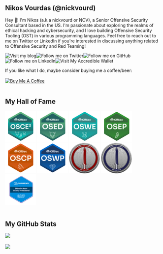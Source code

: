 ## Nikos Vourdas (@nickvourd)

Hey 👋! I'm Nikos (a.k.a nickvourd or NCV), a Senior Offensive Security Consultant based in the US. I'm passionate about exploring the realms of ethical hacking and cybersecurity, and I love building Offensive Security Tooling (OST) in various programming languages. Feel free to reach out to me on Twitter or LinkedIn if you're interested in discussing anything related to Offensive Security and Red Teaming!

<a href="https://medium.com/@nickvourd"><img align="left" src="https://img.shields.io/badge/My%20Blog-purple?logo=medium" alt="Visit my blog" /></a>
<a href="https://twitter.com/intent/user?screen_name=nickvourd"><img align="left" src="https://img.shields.io/twitter/follow/nickvourd" alt="Follow me on Twitter" /></a>
<a href="https://github.com/nickvourd"><img align="left" src="https://img.shields.io/github/followers/nickvourd?label=Follow%20nickvourd" alt="Follow me on GitHub"/></a>
<a href="https://www.linkedin.com/in/nickvourd/"><img align="left" src="https://img.shields.io/badge/Nikos%20Vourdas-grey?label=LinkedIn&labelColor=blue" alt="Follow me on LinkedIn" /></a>
<a href="https://www.credential.net/profile/nickvourd/wallet"><img align="left" src="https://img.shields.io/badge/Wallet-grey?label=Accredible&labelColor=yellow" alt="Visit My Accredible Wallet" /></a><br /><br />

If you like what I do, maybe consider buying me a coffee/beer:<br /><br />
<a href="https://www.buymeacoffee.com/nickvourd"><img src="https://cdn.buymeacoffee.com/buttons/v2/default-red.png" alt="Buy Me A Coffee" width="150" ></a><br /><br />

## My Hall of Fame
<a href="https://www.credential.net/ece0eaa6-b44a-4f57-a4f8-e23c2176f62a#acc.9hDx3XgN"><img src="/Pictures/osce3-logo.png" alt="OSCE3" width="100" height="100" /></a>
<a href="https://www.credential.net/d6d898e2-c882-4693-93f4-9cb83a4e51f9#acc.j3bdPZ4r"><img src="/Pictures/osed-logo-2.png" alt="OSED" width="100" height="100" /></a>
<a href="https://www.credential.net/adf51ca4-2660-4230-ad7d-727980aa961b#gs.5jqgv2"><img src="/Pictures/oswe-logo-2.png" alt="OSWE" width="100" height="100" /></a>
<a href="https://www.credential.net/5dbab8fe-2bb5-442b-a994-0e09a4727e9e#gs.3kxl9y"><img src="/Pictures/osep-logo-2.png" alt="OSEP" width="100" height="100" /></a>
<a href="https://www.credential.net/e8ccd338-5710-43dc-a5ad-1d6de3495a39"><img src="/Pictures/oscp-logo-2.png" alt="OSCP" width="100" height="100" /></a>
<a href="https://www.credential.net/e45840b9-5607-41e2-838c-b26461229dbe#gs.3kxb1y"><img src="/Pictures/oswp-logo-2.png" alt="OSWP" width="100" height="100" /></a>
<a href="https://eu.badgr.com/public/assertions/9u2mJ7HzThK_FOG6iHwBhg"><img src="/Pictures/crto-logo.png" alt="CRTO" width="100" height="100" /></a>
<a href="https://eu.badgr.com/public/assertions/6s7WAk2NTz2Tn4Md5T6dvw"><img src="/Pictures/crtl-logo.png" alt="CRTL" width="100" height="100" /></a>
<a href="https://api.eu.badgr.io/public/assertions/xCf4iHQWT8Cbpa37VKRV9w"><img src="/Pictures/oasp-logo.png" alt="OASP" width="100" height="100" /></a><br /><br />

## My GitHub Stats
<img src="https://github-readme-stats.zohan.tech/api?username=nickvourd&show_icons=true&layout=compact&count_private=true&theme=dracula" width="380"><br /><br />
<img src="https://github-readme-stats.zohan.tech/api/top-langs/?username=nickvourd&langs_count=10&layout=compact&theme=dracula&hide=javascript,html,css,stylus" width="380"><br /><br />

